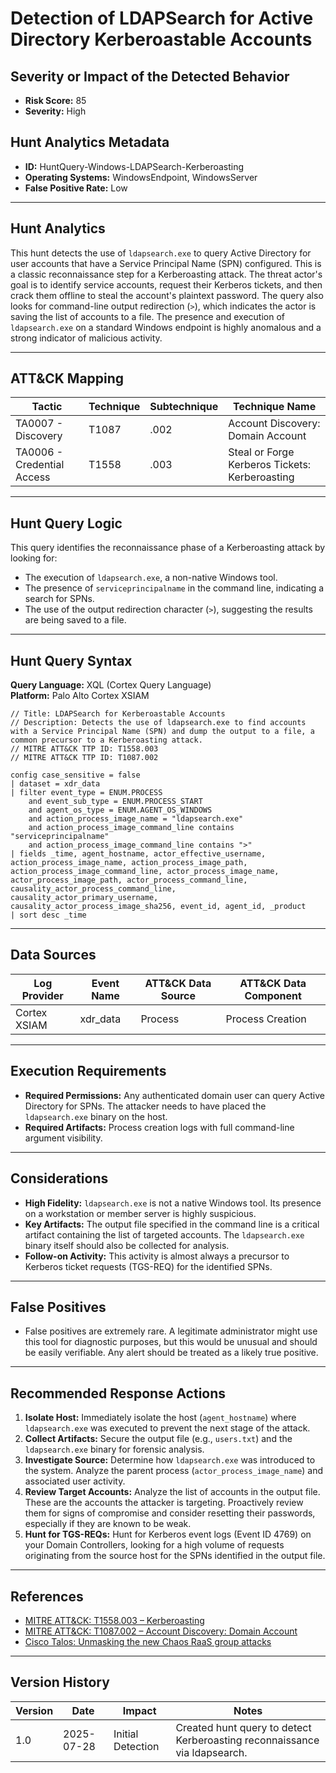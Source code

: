 # Detection of LDAPSearch for Active Directory Kerberoastable Accounts

## Severity or Impact of the Detected Behavior
- **Risk Score:** 85
- **Severity:** High

## Hunt Analytics Metadata

- **ID:** HuntQuery-Windows-LDAPSearch-Kerberoasting
- **Operating Systems:** WindowsEndpoint, WindowsServer
- **False Positive Rate:** Low

---

## Hunt Analytics

This hunt detects the use of `ldapsearch.exe` to query Active Directory for user accounts that have a Service Principal Name (SPN) configured. This is a classic reconnaissance step for a Kerberoasting attack. The threat actor's goal is to identify service accounts, request their Kerberos tickets, and then crack them offline to steal the account's plaintext password. The query also looks for command-line output redirection (`>`), which indicates the actor is saving the list of accounts to a file. The presence and execution of `ldapsearch.exe` on a standard Windows endpoint is highly anomalous and a strong indicator of malicious activity.

---

## ATT&CK Mapping

| Tactic                        | Technique   | Subtechnique | Technique Name                                 |
|-------------------------------|-------------|--------------|------------------------------------------------|
| TA0007 - Discovery            | T1087       | .002         | Account Discovery: Domain Account              |
| TA0006 - Credential Access    | T1558       | .003         | Steal or Forge Kerberos Tickets: Kerberoasting |

---

## Hunt Query Logic

This query identifies the reconnaissance phase of a Kerberoasting attack by looking for:

- The execution of `ldapsearch.exe`, a non-native Windows tool.
- The presence of `serviceprincipalname` in the command line, indicating a search for SPNs.
- The use of the output redirection character (`>`), suggesting the results are being saved to a file.

---

## Hunt Query Syntax

**Query Language:** XQL (Cortex Query Language)  
**Platform:** Palo Alto Cortex XSIAM

```xql
// Title: LDAPSearch for Kerberoastable Accounts
// Description: Detects the use of ldapsearch.exe to find accounts with a Service Principal Name (SPN) and dump the output to a file, a common precursor to a Kerberoasting attack.
// MITRE ATT&CK TTP ID: T1558.003
// MITRE ATT&CK TTP ID: T1087.002

config case_sensitive = false 
| dataset = xdr_data 
| filter event_type = ENUM.PROCESS 
    and event_sub_type = ENUM.PROCESS_START 
    and agent_os_type = ENUM.AGENT_OS_WINDOWS 
    and action_process_image_name = "ldapsearch.exe" 
    and action_process_image_command_line contains "serviceprincipalname" 
    and action_process_image_command_line contains ">" 
| fields _time, agent_hostname, actor_effective_username, action_process_image_name, action_process_image_path, action_process_image_command_line, actor_process_image_name, actor_process_image_path, actor_process_command_line, causality_actor_process_command_line, causality_actor_primary_username, causality_actor_process_image_sha256, event_id, agent_id, _product 
| sort desc _time
```

---

## Data Sources

| Log Provider | Event Name       | ATT&CK Data Source  | ATT&CK Data Component  |
|--------------|------------------|---------------------|------------------------|
| Cortex XSIAM | xdr_data         | Process             | Process Creation       |

---

## Execution Requirements

- **Required Permissions:** Any authenticated domain user can query Active Directory for SPNs. The attacker needs to have placed the `ldapsearch.exe` binary on the host.
- **Required Artifacts:** Process creation logs with full command-line argument visibility.

---

## Considerations

- **High Fidelity:** `ldapsearch.exe` is not a native Windows tool. Its presence on a workstation or member server is highly suspicious.
- **Key Artifacts:** The output file specified in the command line is a critical artifact containing the list of targeted accounts. The `ldapsearch.exe` binary itself should also be collected for analysis.
- **Follow-on Activity:** This activity is almost always a precursor to Kerberos ticket requests (TGS-REQ) for the identified SPNs.

---

## False Positives

- False positives are extremely rare. A legitimate administrator might use this tool for diagnostic purposes, but this would be unusual and should be easily verifiable. Any alert should be treated as a likely true positive.

---

## Recommended Response Actions

1.  **Isolate Host:** Immediately isolate the host (`agent_hostname`) where `ldapsearch.exe` was executed to prevent the next stage of the attack.
2.  **Collect Artifacts:** Secure the output file (e.g., `users.txt`) and the `ldapsearch.exe` binary for forensic analysis.
3.  **Investigate Source:** Determine how `ldapsearch.exe` was introduced to the system. Analyze the parent process (`actor_process_image_name`) and associated user activity.
4.  **Review Target Accounts:** Analyze the list of accounts in the output file. These are the accounts the attacker is targeting. Proactively review them for signs of compromise and consider resetting their passwords, especially if they are known to be weak.
5.  **Hunt for TGS-REQs:** Hunt for Kerberos event logs (Event ID 4769) on your Domain Controllers, looking for a high volume of requests originating from the source host for the SPNs identified in the output file.

---

## References

- [MITRE ATT&CK: T1558.003 – Kerberoasting](https://attack.mitre.org/techniques/T1558/003/)
- [MITRE ATT&CK: T1087.002 – Account Discovery: Domain Account](https://attack.mitre.org/techniques/T1087/002/)
- [Cisco Talos: Unmasking the new Chaos RaaS group attacks](https://blog.talosintelligence.com/new-chaos-ransomware/)

---

## Version History

| Version | Date       | Impact            | Notes                                                              |
|---------|------------|-------------------|--------------------------------------------------------------------|
| 1.0     | 2025-07-28 | Initial Detection | Created hunt query to detect Kerberoasting reconnaissance via ldapsearch. |
